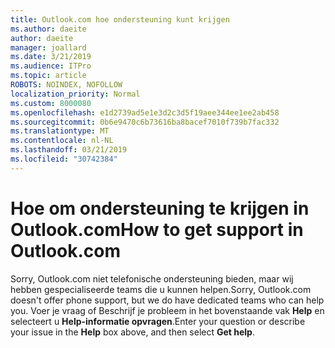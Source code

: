 ```yaml
---
title: Outlook.com hoe ondersteuning kunt krijgen
ms.author: daeite
author: daeite
manager: joallard
ms.date: 3/21/2019
ms.audience: ITPro
ms.topic: article
ROBOTS: NOINDEX, NOFOLLOW
localization_priority: Normal
ms.custom: 8000080
ms.openlocfilehash: e1d2739ad5e1e3d2c3d5f19aee344ee1ee2ab458
ms.sourcegitcommit: 0b6e9470c6b73616ba8bacef7010f739b7fac332
ms.translationtype: MT
ms.contentlocale: nl-NL
ms.lasthandoff: 03/21/2019
ms.locfileid: "30742384"
---
```

# <a name="how-to-get-support-in-outlookcom"></a><span data-ttu-id="96528-102">Hoe om ondersteuning te krijgen in Outlook.com</span><span class="sxs-lookup"><span data-stu-id="96528-102">How to get support in Outlook.com</span></span>

<span data-ttu-id="96528-103">Sorry, Outlook.com niet telefonische ondersteuning bieden, maar wij hebben gespecialiseerde teams die u kunnen helpen.</span><span class="sxs-lookup"><span data-stu-id="96528-103">Sorry, Outlook.com doesn't offer phone support, but we do have dedicated teams who can help you.</span></span>
<span data-ttu-id="96528-104">Voer je vraag of Beschrijf je probleem in het bovenstaande vak **Help** en selecteert u **Help-informatie opvragen**.</span><span class="sxs-lookup"><span data-stu-id="96528-104">Enter your question or describe your issue in the **Help** box above, and then select **Get help**.</span></span>


